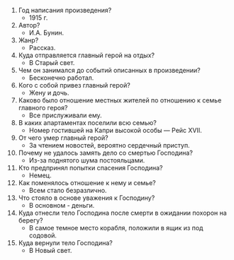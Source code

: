 1. Год написания произведения?
	- 1915 г.
2. Автор?
	- И.А. Бунин.
3. Жанр?
	- Рассказ.
4. Куда отправляется главный герой на отдых?
	- В Старый свет.
5. Чем он занимался до событий описанных в произведении?
	- Бесконечно работал.
6. Кого с собой привез главный герой?
	- Жену и дочь.
7. Каково было отношение местных жителей по отношению к семье главного героя?
	- Все прислуживали ему.
8. В каких апартаментах поселили всю семью?
	- Номер гостившей на Капри высокой особы — Рейс XVII.
9. От чего умер главный герой?
	- За чтением новостей, вероятно сердечный приступ.
10. Почему не удалось замять дело со смертью Господина?
	-  Из-за поднятого шума постояльцами.
11. Кто предпринял попытки спасения Господина?
	- Немец.
12. Как поменялось отношение к нему и семье?
	- Всем стало безразлично.
13. Что стояло в основе уважения к Господину?
	- В основном - деньги.
14. Куда отнесли тело Господина после смерти в ожидании похорон на берегу?
	- В самое темное место корабля, положили в ящик из под содовой.
15. Куда вернули тело Господина?
	- В Новый свет.
